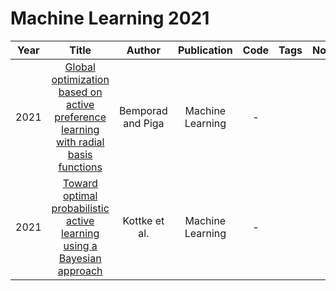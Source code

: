 # Machine Learning 2021

| Year |                                                                            Title                                                                            |      Author       |   Publication    | Code | Tags | Notes |
|:----:|:-----------------------------------------------------------------------------------------------------------------------------------------------------------:|:-----------------:|:----------------:|:----:|:----:|:-----:|
| 2021 | [Global optimization based on active preference learning with radial basis functions](https://link.springer.com/content/pdf/10.1007/s10994-020-05935-y.pdf) | Bemporad and Piga | Machine Learning |  -   |      |       |
| 2021 |       [Toward optimal probabilistic active learning using a Bayesian approach](https://link.springer.com/content/pdf/10.1007/s10994-021-05986-9.pdf)        |   Kottke et al.   | Machine Learning |  -   |      |       |
